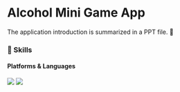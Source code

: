 # Alcohol Mini Game App
The application introduction is summarized in a PPT file. 👋

### 💪 Skills
#### Platforms & Languages
<p>

  <img src="https://img.shields.io/badge/Android-3DDC84?style=flat-square&logo=Android&logoColor=white"/>
  <img src="https://img.shields.io/badge/Kotlin-6633ff?style=flat-square&logo=Kotlin&logoColor=white"/>
</p>
